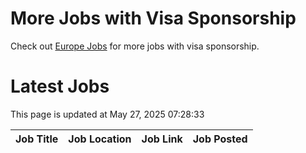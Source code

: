# More Jobs with Visa Sponsorship

Check out [Europe Jobs](https://github.com/sureshparimi/europejobs#latest-jobs) for more jobs with visa sponsorship.

# Latest Jobs

This page is updated at May 27, 2025 07:28:33

| Job Title | Job Location | Job Link | Job Posted |
| --- | --- | --- | --- |
